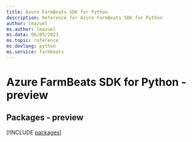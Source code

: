```yaml
---
title: Azure FarmBeats SDK for Python
description: Reference for Azure FarmBeats SDK for Python
author: lmazuel
ms.author: lmazuel
ms.data: 06/05/2023
ms.topic: reference
ms.devlang: python
ms.service: farmbeats
---
```

# Azure FarmBeats SDK for Python - preview
## Packages - preview
[!INCLUDE [packages](farmbeats-index.md)]